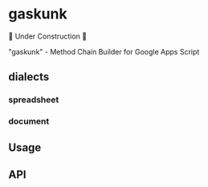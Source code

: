 # gaskunk

🚧 Under Construction 🚧

"gaskunk" - Method Chain Builder for Google Apps Script

## dialects

### spreadsheet

### document

## Usage

## API
